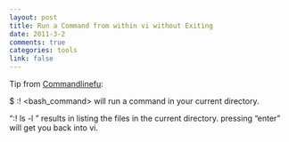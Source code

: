 ```yaml
--- 
layout: post
title: Run a Command from within vi without Exiting
date: 2011-3-2
comments: true
categories: tools
link: false
---
```

Tip from <a href="http://www.commandlinefu.com/commands/view/7992/run-a-command-from-within-vi-without-exiting">Commandlinefu</a>:

$ :! &lt;bash_command&gt; will run a command in your current directory.

“:! ls -l ” results in listing the files in the current directory. pressing “enter” will get you back into vi.

&nbsp;
